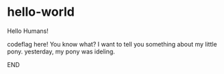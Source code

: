 # hello-world

Hello Humans!

codeflag here! You know what? I want to tell you something about my little pony.
yesterday, my pony was ideling.

END
